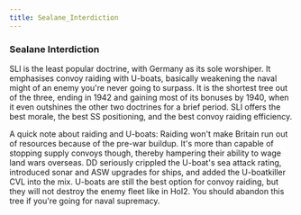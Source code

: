 ```yaml
---
title: Sealane_Interdiction
---
```

 ### Sealane Interdiction

SLI is the least popular doctrine, with Germany as its sole worshiper. It emphasises convoy raiding with U-boats, basically weakening the naval might of an enemy you're never going to surpass. It is the shortest tree out of the three, ending in 1942 and gaining most of its bonuses by 1940, when it even outshines the other two doctrines for a brief period. SLI offers the best morale, the best SS positioning, and the best convoy raiding efficiency.

A quick note about raiding and U-boats: Raiding won't make Britain run out of resources because of the pre-war buildup. It's more than capable of stopping supply convoys though, thereby hampering their ability to wage land wars overseas. DD seriously crippled the U-boat's sea attack rating, introduced sonar and ASW upgrades for ships, and added the U-boatkiller CVL into the mix. U-boats are still the best option for convoy raiding, but they will not destroy the enemy fleet like in HoI2. You should abandon this tree if you're going for naval supremacy.
